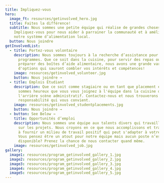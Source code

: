 ```yaml
---
title: Impliquez-vous
hero:
  image_ft: resources/getinvolved_hero.jpg
  title: Faites la différence!
  subtitle: Nous sommes une petite équipe qui réalise de grandes choses.
    Impliquez-vous pour nous aider à parrainer la communauté et à améliorer
    notre système d’alimentation local.
  button: Nous joindre
getInvolvedList:
  - title: Portez-vous volontaire
    description: Nous sommes toujours à la recherche d’assistance pour nos
      programmes. Que ce soit dans la cuisine, pour servir des repas ou pour
      préparer des boîtes d’aide alimentaire, nous avons une grande variété
      d'options qui sauront combler vos intérêts et compétences!
    image: resources/getinvolved_volunteer.jpg
    button: Nous joindre →
  - title: Emplois Étudiant
    description: Que ce soit comme stagiaire ou en tant que placement étudiant, nous
      sommes heureux que vous vous joignez à l'équipe dans la cuisine ou à
      l'arrière scène administratif. Contactez-nous et nous trouverons la
      responsabilité qui vous convient.
    image: resources/getinvolved_studentplacements.jpg
    button: Nous joindre →
  - button: See Below →
    title: Opportunités d’emploi
    description: Nous sommes une équipe aux talents divers qui travaillent ensemble
      sur les projets. Nous croyons en ce que nous accomplissons et travaillons
      à fournir un milieu de travail positif qui peut s'adapter à votre réalité.
      Vous pensez être un atout pour notre équipe mais aucun poste n’est
      disponible? Prenez la chance de nous contacter quand même.
    image: resources/getinvolved_job.jpg
gallery:
  image1: resources/program_getinvolved_gallery_1.jpg
  image2: resources/program_getinvolved_gallery_2.jpg
  image3: resources/program_getinvolved_gallery_3.jpg
  image4: resources/program_getinvolved_gallery_4.jpg
  image5: resources/program_getinvolved_gallery_5.jpg
---
```

